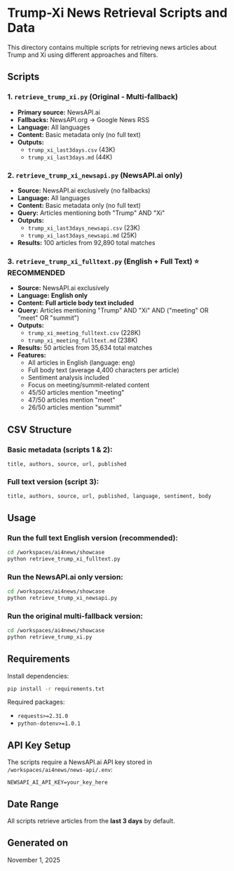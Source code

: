 # Trump-Xi News Retrieval Scripts and Data

This directory contains multiple scripts for retrieving news articles about Trump and Xi using different approaches and filters.

## Scripts

### 1. `retrieve_trump_xi.py` (Original - Multi-fallback)
- **Primary source:** NewsAPI.ai
- **Fallbacks:** NewsAPI.org → Google News RSS
- **Language:** All languages
- **Content:** Basic metadata only (no full text)
- **Outputs:**
  - `trump_xi_last3days.csv` (43K)
  - `trump_xi_last3days.md` (44K)

### 2. `retrieve_trump_xi_newsapi.py` (NewsAPI.ai only)
- **Source:** NewsAPI.ai exclusively (no fallbacks)
- **Language:** All languages
- **Content:** Basic metadata only (no full text)
- **Query:** Articles mentioning both "Trump" AND "Xi"
- **Outputs:**
  - `trump_xi_last3days_newsapi.csv` (23K)
  - `trump_xi_last3days_newsapi.md` (25K)
- **Results:** 100 articles from 92,890 total matches

### 3. `retrieve_trump_xi_fulltext.py` (English + Full Text) ⭐ **RECOMMENDED**
- **Source:** NewsAPI.ai exclusively
- **Language:** **English only**
- **Content:** **Full article body text included**
- **Query:** Articles mentioning "Trump" AND "Xi" AND ("meeting" OR "meet" OR "summit")
- **Outputs:**
  - `trump_xi_meeting_fulltext.csv` (228K)
  - `trump_xi_meeting_fulltext.md` (238K)
- **Results:** 50 articles from 35,634 total matches
- **Features:**
  - All articles in English (language: eng)
  - Full body text (average 4,400 characters per article)
  - Sentiment analysis included
  - Focus on meeting/summit-related content
  - 45/50 articles mention "meeting"
  - 47/50 articles mention "meet"
  - 26/50 articles mention "summit"

## CSV Structure

### Basic metadata (scripts 1 & 2):
```
title, authors, source, url, published
```

### Full text version (script 3):
```
title, authors, source, url, published, language, sentiment, body
```

## Usage

### Run the full text English version (recommended):
```bash
cd /workspaces/ai4news/showcase
python retrieve_trump_xi_fulltext.py
```

### Run the NewsAPI.ai only version:
```bash
cd /workspaces/ai4news/showcase
python retrieve_trump_xi_newsapi.py
```

### Run the original multi-fallback version:
```bash
cd /workspaces/ai4news/showcase
python retrieve_trump_xi.py
```

## Requirements

Install dependencies:
```bash
pip install -r requirements.txt
```

Required packages:
- `requests>=2.31.0`
- `python-dotenv>=1.0.1`

## API Key Setup

The scripts require a NewsAPI.ai API key stored in `/workspaces/ai4news/news-api/.env`:

```
NEWSAPI_AI_API_KEY=your_key_here
```

## Date Range

All scripts retrieve articles from the **last 3 days** by default.

## Generated on
November 1, 2025
